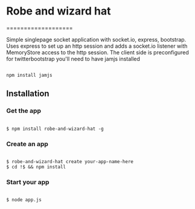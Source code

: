 <h1>Robe and wizard hat</h1>
===================

<p>
Simple singlepage socket application with socket.io, express, bootstrap. Uses express to set up an http session and
adds a socket.io listener with MemoryStore access to the http session. The client side is preconfigured for twitterbootstrap
you'll need to have jamjs installed
</p>
<pre><code>
npm install jamjs
</code></pre>

<h2>Installation</h2>
<h3>Get the app</h3>
<pre><code>
$ npm install robe-and-wizard-hat -g
</code></pre>
<h3>Create an app</h3>
<pre><code>
$ robe-and-wizard-hat create your-app-name-here
$ cd !$ && npm install
</code></pre>
<h3>Start your app</h3>
<pre><code>
$ node app.js
</code></pre>